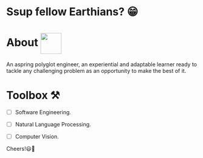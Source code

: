 # Ssup fellow Earthians? 😁

# About <img align="center" src="https://user-images.githubusercontent.com/50717968/152670053-2981f442-b7f8-4e5e-85ac-8dbee19b5473.png" height="55"/>
An aspring polyglot engineer, an experiential and adaptable learner ready to tackle any challenging problem as an opportunity to make the best of it.


# Toolbox ⚒️

- [ ] Software Engineering.
- [ ] Natural Language Processing.
- [ ] Computer Vision.


Cheers!😃🥂
